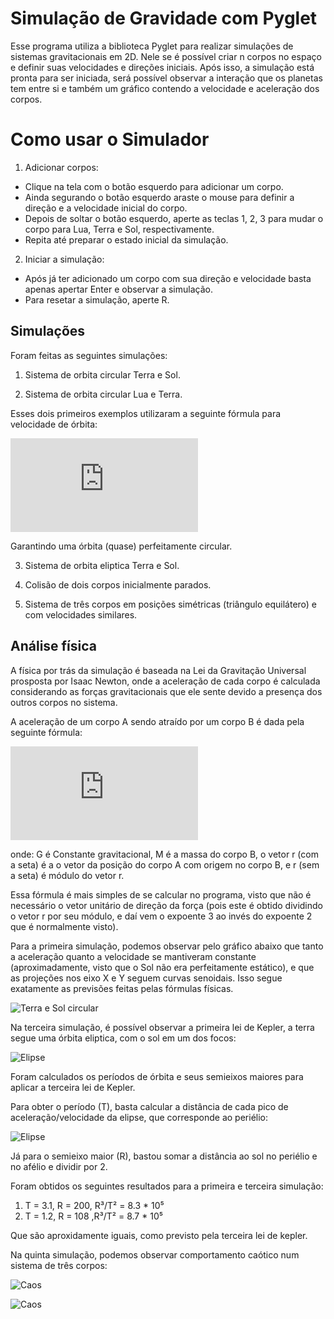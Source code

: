 # Simulação de Gravidade com Pyglet
 Esse programa utiliza a biblioteca Pyglet para realizar simulações de sistemas gravitacionais em 2D. Nele se é possível criar n corpos no espaço e definir suas velocidades e direções iniciais. Após isso, a simulação está pronta para ser iniciada, será possível observar a interação que os planetas tem entre si e também um gráfico contendo a velocidade e aceleração dos corpos.

 # Como usar o Simulador
 1. Adicionar corpos:
   - Clique na tela com o botão esquerdo para adicionar um corpo.
   - Ainda segurando o botão esquerdo araste o mouse para definir a direção e a velocidade inicial do corpo.
   - Depois de soltar o botão esquerdo, aperte as teclas 1, 2, 3 para mudar o corpo para Lua, Terra e Sol, respectivamente.
   - Repita até preparar o estado inicial da simulação.
2. Iniciar a simulação:
  - Após já ter adicionado um corpo com sua direção e velocidade basta apenas apertar Enter e observar a simulação.
  - Para resetar a simulação, aperte R.
  
## Simulações

Foram feitas as seguintes simulações:

1. Sistema de orbita circular Terra e Sol.

2. Sistema de orbita circular Lua e Terra.

Esses dois primeiros exemplos utilizaram a seguinte fórmula para velocidade de órbita:

![Velocidade de órbita](https://latex.codecogs.com/png.latex?v_%7Borb%7D%20%3D%20%5Csqrt%7B%5Cfrac%7BGM%7D%7Br%7D%7D)

Garantindo uma órbita (quase) perfeitamente circular.

3. Sistema de orbita eliptica Terra e Sol.

4. Colisão de dois corpos inicialmente parados.

5. Sistema de três corpos em posições simétricas (triângulo equilátero) e com velocidades similares.

## Análise física

A física por trás da simulação é baseada na Lei da Gravitação Universal prosposta por Isaac Newton, onde a aceleração de cada corpo é calculada considerando as forças gravitacionais que ele sente devido a presença dos outros corpos no sistema.

A aceleração de um corpo A sendo atraído por um corpo B é dada pela seguinte fórmula:

![Equação da Gravidade](https://latex.codecogs.com/png.latex?%5Cvec%7Ba%7D%20%3D%20%5Cfrac%7BGM%5Cvec%7Br%7D%7D%7Br%5E3%7D)

onde: G é Constante gravitacional, M é a massa do corpo B, o vetor r (com a seta) é a o vetor da posição do corpo A com origem no corpo B, e r (sem a seta) é módulo do vetor r.

Essa fórmula é mais simples de se calcular no programa, visto que não é necessário o vetor unitário de direção da força (pois este é obtido dividindo o vetor r por seu módulo, e daí vem o expoente 3 ao invés do expoente 2 que é normalmente visto).

Para a primeira simulação, podemos observar pelo gráfico abaixo que tanto a aceleração quanto a velocidade se mantiveram constante (aproximadamente, visto que o Sol não era perfeitamente estático), e que as projeções nos eixo X e Y seguem curvas senoidais. Isso segue exatamente as previsões feitas pelas fórmulas físicas.

![Terra e Sol circular](midia/sol%20terra.png)

Na terceira simulação, é possível observar a primeira lei de Kepler, a terra segue uma órbita eliptica, com o sol em um dos focos:

![Elipse](midia/elipse.gif)

Foram calculados os períodos de órbita e seus semieixos maiores para aplicar a terceira lei de Kepler.

Para obter o período (T), basta calcular a distância de cada pico de aceleração/velocidade da elipse, que corresponde ao periélio:

![Elipse](midia/elipse.png)

Já para o semieixo maior (R), bastou somar a distância ao sol no periélio e no afélio e dividir por 2.

Foram obtidos os seguintes resultados para a primeira e terceira simulação:

1. T = 3.1, R = 200, R³/T² = 8.3 * 10⁵
2. T = 1.2, R = 108 ,R³/T² = 8.7 * 10⁵

Que são aproxidamente iguais, como previsto pela terceira lei de kepler.

Na quinta simulação, podemos observar comportamento caótico num sistema de três corpos:

![Caos](midia/caos.gif)

![Caos](midia/caos.png)
